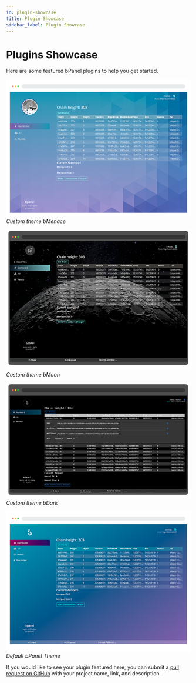 ```yaml
---
id: plugin-showcase
title: Plugin Showcase
sidebar_label: Plugin Showcase
---
```


# Plugins Showcase
Here are some featured bPanel plugins to help you get started.


![bMenace Theme](/img/theme-bMenace-white.png "menace theme")*Custom theme bMenace*

![bMoon Theme](/img/theme-bMoon-dark.png "moon theme")*Custom theme bMoon*

![Dark Theme](/img/theme-bDark-dark.png "dark theme")*Custom theme bDark*

![bDefault Theme](/img/theme-bDefault-white.png "default theme")*Default bPanel Theme*


If you would like to see your plugin featured here, you can submit a [pull request on GitHub](https://github.com/bpanel-org/pulls) with your project name, link, and description.
